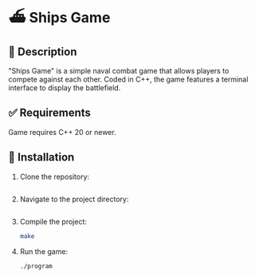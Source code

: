 # ⛴️ Ships Game

## 📜 Description

"Ships Game" is a simple naval combat game that allows players to compete against each other. Coded in C++, the game features a terminal interface to display the battlefield.

## ✅ Requirements

Game requires C++ 20 or newer.

## 💾 Installation

1. Clone the repository:
    ```sh
    
    ```

2. Navigate to the project directory:
    ```sh
    
    ```

3. Compile the project:
    ```sh
    make
    ```

4. Run the game:
    ```sh
    ./program
    ```

